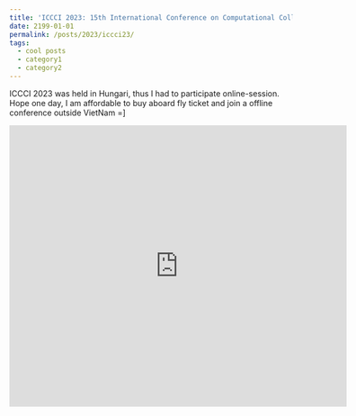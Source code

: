 ```yaml
---
title: 'ICCCI 2023: 15th International Conference on Computational Collective Intelligence'
date: 2199-01-01
permalink: /posts/2023/iccci23/
tags:
  - cool posts
  - category1
  - category2
---
```

ICCCI 2023 was held in Hungari, thus I had to participate online-session. Hope one day, I am affordable to buy aboard fly ticket and join a offline conference outside VietNam =] 

<embed src="https://ewigspace1910.github.io/files/cer/iccci-23.pdf" type="application/pdf" width="600px" height="500px" />

 
